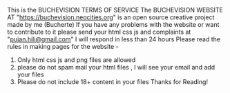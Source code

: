 This is the BUCHEVISION TERMS OF SERVICE
The BUCHEVISION WEBSITE AT "https://buchevision.neocities.org" is an open source creative project made by me (Bucherte)
If you have any problems with the website or want to contribute to it please send your html css js and complaints at "pujan.hili@gmail.com" I will respond in less than 24 hours
Please read the rules in making pages for the website -
1. Only html css js and png files are allowed
2. please do not spam mail your html files , I will see your email and add your files
3. Please do not include 18+ content in your files
   Thanks for Reading!
